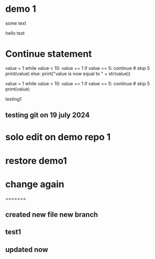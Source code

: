 # demo 1

some text

hello test


# Continue statement
value = 1
while value < 10:
    value += 1
    if value == 5:
        continue      # skip 5
    print(value)
else:
    print("value is now equal to " + str(value))
    
value = 1
while value < 10:
    value += 1
    if value == 5:
        continue      # skip 5
    print(value)

testing1

## testing git on 19 july 2024

# solo edit on demo repo 1

# restore demo1

# change again
=======
## created new file new branch

## test1

## updated now
